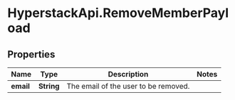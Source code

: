 # HyperstackApi.RemoveMemberPayload

## Properties

Name | Type | Description | Notes
------------ | ------------- | ------------- | -------------
**email** | **String** | The email of the user to be removed. | 


